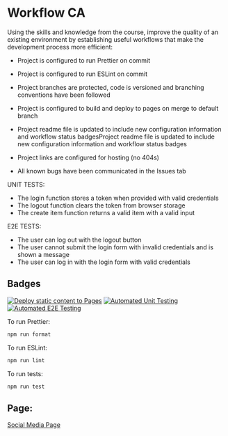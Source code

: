 # Workflow CA

Using the skills and knowledge from the course, improve the quality of an existing environment by establishing useful workflows that make the development process more efficient:

- Project is configured to run Prettier on commit
- Project is configured to run ESLint on commit
- Project branches are protected, code is versioned and branching conventions have been followed
- Project is configured to build and deploy to pages on merge to default branch

- Project readme file is updated to include new configuration information and workflow status badgesProject readme file is updated to include new configuration information and workflow status badges
- Project links are configured for hosting (no 404s)
- All known bugs have been communicated in the Issues tab

UNIT TESTS: 
- The login function stores a token when provided with valid credentials
- The logout function clears the token from browser storage
- The create item function returns a valid item with a valid input

E2E TESTS: 
- The user can log out with the logout button
- The user cannot submit the login form with invalid credentials and is shown a message
- The user can log in with the login form with valid credentials

## Badges

[![Deploy static content to Pages](https://github.com/MaritaMalvinsdatter/social-media-client-workflow/actions/workflows/pages.yml/badge.svg)](https://github.com/MaritaMalvinsdatter/social-media-client-workflow/actions/workflows/pages.yml)
[![Automated Unit Testing](https://github.com/MaritaMalvinsdatter/social-media-client-workflow/actions/workflows/unit-test.yml/badge.svg)](https://github.com/MaritaMalvinsdatter/social-media-client-workflow/actions/workflows/unit-test.yml)
[![Automated E2E Testing](https://github.com/MaritaMalvinsdatter/social-media-client-workflow/actions/workflows/e2e-test.yml/badge.svg)](https://github.com/MaritaMalvinsdatter/social-media-client-workflow/actions/workflows/e2e-test.yml)



To run Prettier: 

```bash
npm run format
```

To run ESLint:

```bash
npm run lint
```

To run tests: 

```bash
npm run test
```

## Page:

[Social Media Page](https://maritamalvinsdatter.github.io/social-media-client-workflow/)

